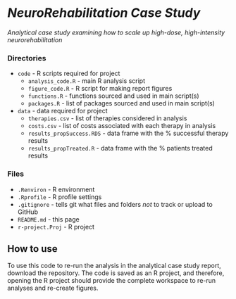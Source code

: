 # *NeuroRehabilitation Case Study*
*Analytical case study examining how to scale up high-dose, high-intensity neurorehabilitation*

### Directories
  * `code` - R scripts required for project
    + `analysis_code.R` - main R analysis script
    + `figure_code.R` - R script for making report figures
    + `functions.R` - functions sourced and used in main script(s)
    + `packages.R` - list of packages sourced and used in main script(s)
  * `data` - data required for project
    + `therapies.csv` - list of therapies considered in analysis
    + `costs.csv` - list of costs associated with each therapy in analysis
    + `results_propSuccess.RDS` - data frame with the % successful therapy results
    + `results_propTreated.R` - data frame with the % patients treated results

### Files
  * `.Renviron` - R environment
  * `.Rprofile` - R profile settings
  * `.gitignore` - tells git what files and folders *not* to track or upload to GitHub
  * `README.md` - this page
  * `r-project.Proj` - R project
  
## How to use

To use this code to re-run the analysis in the analytical case study report, download the repository. The code is saved as an R project, and therefore, opening the R project should provide the complete workspace to re-run analyses and re-create figures.